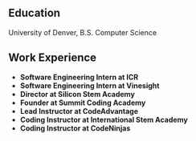 
## Education
University of Denver, B.S. Computer Science

## Work Experience
- **Software Engineering Intern at ICR**
- **Software Engineering Intern at Vinesight**
- **Director at Silicon Stem Academy**
- **Founder at Summit Coding Academy**
- **Lead Instructor at CodeAdvantage**
- **Coding Instructor at International Stem Academy**
- **Coding Instructor at CodeNinjas**

